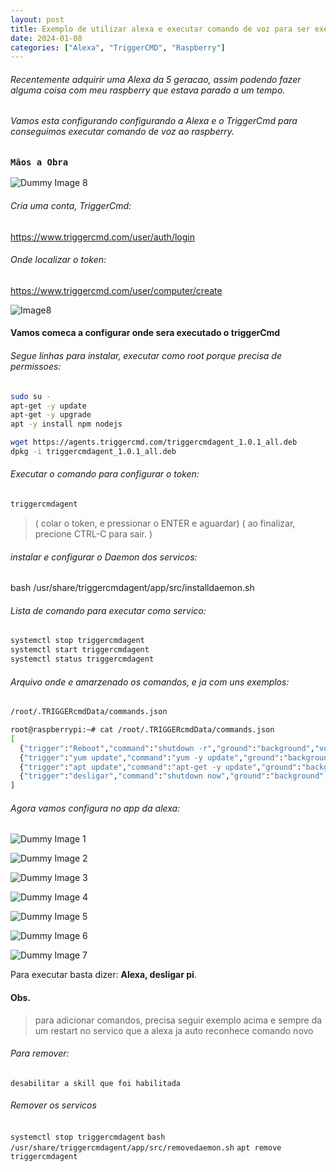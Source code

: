 ```yaml
---
layout: post
title: Exemplo de utilizar alexa e executar comando de voz para ser executado no linux
date: 2024-01-08
categories: ["Alexa", "TriggerCMD", "Raspberry"]
---
```


###### Recentemente adquirir uma Alexa da 5 geracao, assim podendo fazer alguma coisa com meu raspberry que estava parado a um tempo.
###### Vamos esta configurando configurando a Alexa e o TriggerCmd para conseguimos executar comando de voz ao raspberry.

### `Mãos a Obra`

![Dummy Image 8]({{site.baseurl}}/assets/icons/imgs/cat-da.gif)

###### Cria uma conta, TriggerCmd:
https://www.triggercmd.com/user/auth/login

###### Onde localizar o token:

https://www.triggercmd.com/user/computer/create

![Image8]({{site.baseurl}}/assets/icons/alexa-triggercmd-smarthome/alexa8.png)

#### Vamos comeca a configurar onde sera executado o triggerCmd

###### Segue linhas para instalar, executar como root porque precisa de permissoes:
```bash
sudo su -
apt-get -y update
apt-get -y upgrade
apt -y install npm nodejs
```

```bash
wget https://agents.triggercmd.com/triggercmdagent_1.0.1_all.deb
dpkg -i triggercmdagent_1.0.1_all.deb
```

###### Executar o comando para configurar o token:
```js
triggercmdagent
```
>( colar o token, e pressionar o ENTER e aguardar)
>( ao finalizar, precione CTRL-C para sair. )

###### instalar e configurar o Daemon dos servicos:
bash /usr/share/triggercmdagent/app/src/installdaemon.sh

###### Lista de comando para executar como servico:
```sh
systemctl stop triggercmdagent
systemctl start triggercmdagent
systemctl status triggercmdagent
```
###### Arquivo onde e amarzenado os comandos, e ja com uns exemplos:
```sh
/root/.TRIGGERcmdData/commands.json

root@raspberrypi:~# cat /root/.TRIGGERcmdData/commands.json
[
  {"trigger":"Reboot","command":"shutdown -r","ground":"background","voice":"reboot","allowParams": "false"},
  {"trigger":"yum update","command":"yum -y update","ground":"background","voice":"yum update","allowParams": "false"},
  {"trigger":"apt update","command":"apt-get -y update","ground":"background","voice":"update","allowParams": "false"},
  {"trigger":"desligar","command":"shutdown now","ground":"background","voice":"desligar pi","allowParams": "false"}
]
```

###### Agora vamos configura no app da alexa:

![Dummy Image 1]({{site.baseurl}}/assets/icons/alexa-triggercmd-smarthome/alexa1.png)

![Dummy Image 2]({{site.baseurl}}/assets/icons/alexa-triggercmd-smarthome/alexa2.png)

![Dummy Image 3]({{site.baseurl}}/assets/icons/alexa-triggercmd-smarthome/alexa3.png)

![Dummy Image 4]({{site.baseurl}}/assets/icons/alexa-triggercmd-smarthome/alexa4.png)

![Dummy Image 5]({{site.baseurl}}/assets/icons/alexa-triggercmd-smarthome/alexa5.png)

![Dummy Image 6]({{site.baseurl}}/assets/icons/alexa-triggercmd-smarthome/alexa6.png)

![Dummy Image 7]({{site.baseurl}}/assets/icons/alexa-triggercmd-smarthome/alexa7.png)


Para executar basta dizer: **Alexa, desligar pi**.


#### Obs.

>para adicionar comandos, precisa seguir exemplo acima e sempre da um restart no servico que a alexa ja auto reconhece comando novo

###### Para remover:
`desabilitar a skill que foi habilitada`

###### Remover os servicos
`systemctl stop triggercmdagent`
`bash /usr/share/triggercmdagent/app/src/removedaemon.sh`
`apt remove triggercmdagent`
